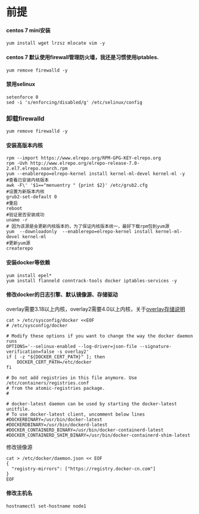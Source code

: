 # 前提 

#### centos 7 mini安装
```
yum install wget lrzsz mlocate vim -y
```

#### centos 7 默认使用firewall管理防火墙，我还是习惯使用iptables.
```
yum remove firewalld -y 
```
#### 禁用selinux
```
setenforce 0
sed -i 's/enforcing/disabled/g' /etc/selinux/config
```
### 卸载firewalld
```
yum remove firewalld -y 
```

#### 安装高版本内核
```
rpm --import https://www.elrepo.org/RPM-GPG-KEY-elrepo.org
rpm -Uvh http://www.elrepo.org/elrepo-release-7.0-2.el7.elrepo.noarch.rpm
yum --enablerepo=elrepo-kernel install kernel-ml-devel kernel-ml -y
#查看已安装内核版本
awk -F\' '$1=="menuentry " {print $2}' /etc/grub2.cfg
#设置为新版本内核
grub2-set-default 0
#重启
reboot
#验证是否安装成功
uname -r
# 因为该源是会更新内核版本的，为了保证内核版本统一，最好下载rpm包到yum源
yum  --downloadonly  --enablerepo=elrepo-kernel install kernel-ml-devel kernel-ml
#更新yum源
createrepo
```

#### 安装docker等依赖
```
yum install epel* 
yum install flanneld conntrack-tools docker iptables-services -y
```

#### 修改docker的日志引擎、默认镜像源、存储驱动
overlay需要3.18以上内核，overlay2需要4.0以上内核，关于[overlay存储说明](https://docs.docker.com/engine/userguide/storagedriver/overlayfs-driver/)
```
cat > /etc/sysconfig/docker <<EOF
# /etc/sysconfig/docker

# Modify these options if you want to change the way the docker daemon runs
OPTIONS='--selinux-enabled --log-driver=json-file --signature-verification=false -s overlay2'
if [ -z "${DOCKER_CERT_PATH}" ]; then
    DOCKER_CERT_PATH=/etc/docker
fi

# Do not add registries in this file anymore. Use /etc/containers/registries.conf
# from the atomic-registries package.
#

# docker-latest daemon can be used by starting the docker-latest unitfile.
# To use docker-latest client, uncomment below lines
#DOCKERBINARY=/usr/bin/docker-latest
#DOCKERDBINARY=/usr/bin/dockerd-latest
#DOCKER_CONTAINERD_BINARY=/usr/bin/docker-containerd-latest
#DOCKER_CONTAINERD_SHIM_BINARY=/usr/bin/docker-containerd-shim-latest
```
修改镜像源
```
cat > /etc/docker/daemon.json << EOF
{
  "registry-mirrors": ["https://registry.docker-cn.com"]
}
EOF
```
#### 修改主机名
```
hostnamectl set-hostname node1
```